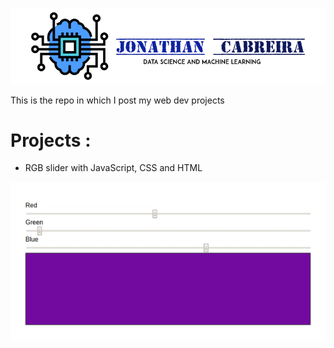 
![](images/CabreiraLogo.png)


This is the repo in which I post my web dev projects

# Projects :
 - RGB slider with JavaScript, CSS and HTML

  	


<p align="center">
  <img  src="images/ezgif.com-video-to-gif.gif">
</p>







